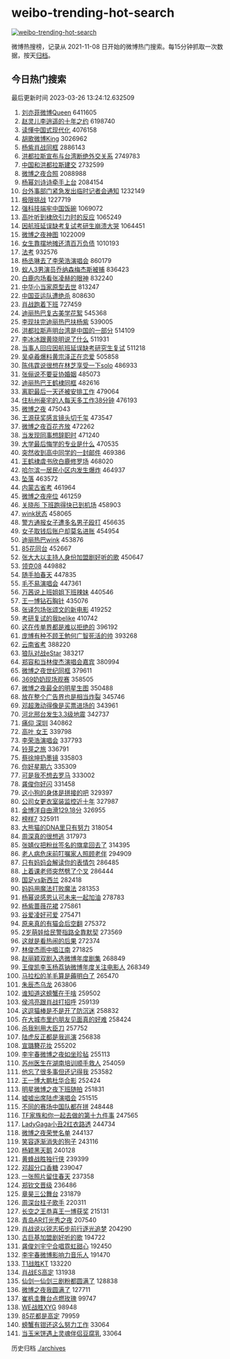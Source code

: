 # weibo-trending-hot-search

[![weibo-trending-hot-search](https://github.com/ameizi/weibo-trending-hot-search/actions/workflows/ci.yml/badge.svg)](https://github.com/ameizi/weibo-trending-hot-search/actions/workflows/ci.yml)

微博热搜榜，记录从 2021-11-08 日开始的微博热门搜索。每15分钟抓取一次数据，按天[归档](./archives)。

## 今日热门搜索

<!-- BEGIN --> 
最后更新时间 2023-03-26 13:24:12.632509 
1. [刘亦菲微博Queen](https://s.weibo.com/weibo?q=%23%E5%88%98%E4%BA%A6%E8%8F%B2%E5%BE%AE%E5%8D%9AQueen%23&t=31&band_rank=1&Refer=top) 6411605
1. [赵灵儿李逍遥的十年之约](https://s.weibo.com/weibo?q=%E8%B5%B5%E7%81%B5%E5%84%BF%E6%9D%8E%E9%80%8D%E9%81%A5%E7%9A%84%E5%8D%81%E5%B9%B4%E4%B9%8B%E7%BA%A6&t=31&band_rank=2&Refer=top) 6198740
1. [读懂中国式现代化](https://s.weibo.com/weibo?q=%23%E8%AF%BB%E6%87%82%E4%B8%AD%E5%9B%BD%E5%BC%8F%E7%8E%B0%E4%BB%A3%E5%8C%96%23&t=31&band_rank=3&Refer=top) 4076158
1. [胡歌微博King](https://s.weibo.com/weibo?q=%23%E8%83%A1%E6%AD%8C%E5%BE%AE%E5%8D%9AKing%23&t=31&band_rank=4&Refer=top) 3026962
1. [杨紫肖战同框](https://s.weibo.com/weibo?q=%23%E6%9D%A8%E7%B4%AB%E8%82%96%E6%88%98%E5%90%8C%E6%A1%86%23&t=31&band_rank=6&Refer=top) 2886143
1. [洪都拉斯宣布与台湾断绝外交关系](https://s.weibo.com/weibo?q=%23%E6%B4%AA%E9%83%BD%E6%8B%89%E6%96%AF%E5%AE%A3%E5%B8%83%E4%B8%8E%E5%8F%B0%E6%B9%BE%E6%96%AD%E7%BB%9D%E5%A4%96%E4%BA%A4%E5%85%B3%E7%B3%BB%23&t=31&band_rank=1&Refer=top) 2749783
1. [中国和洪都拉斯建交](https://s.weibo.com/weibo?q=%23%E4%B8%AD%E5%9B%BD%E5%92%8C%E6%B4%AA%E9%83%BD%E6%8B%89%E6%96%AF%E5%BB%BA%E4%BA%A4%23&t=31&band_rank=1&Refer=top) 2732599
1. [微博之夜合照](https://s.weibo.com/weibo?q=%23%E5%BE%AE%E5%8D%9A%E4%B9%8B%E5%A4%9C%E5%90%88%E7%85%A7%23&t=31&band_rank=17&Refer=top) 2088988
1. [杨幂刘诗诗牵手上台](https://s.weibo.com/weibo?q=%23%E6%9D%A8%E5%B9%82%E5%88%98%E8%AF%97%E8%AF%97%E7%89%B5%E6%89%8B%E4%B8%8A%E5%8F%B0%23&t=31&band_rank=5&Refer=top) 2084154
1. [台外事部门紧急发出临时记者会通知](https://s.weibo.com/weibo?q=%23%E5%8F%B0%E5%A4%96%E4%BA%8B%E9%83%A8%E9%97%A8%E7%B4%A7%E6%80%A5%E5%8F%91%E5%87%BA%E4%B8%B4%E6%97%B6%E8%AE%B0%E8%80%85%E4%BC%9A%E9%80%9A%E7%9F%A5%23&t=31&band_rank=32&Refer=top) 1232149
1. [极限挑战](https://s.weibo.com/weibo?q=%E6%9E%81%E9%99%90%E6%8C%91%E6%88%98&t=31&band_rank=2&Refer=top) 1227719
1. [强科技端牢中国饭碗](https://s.weibo.com/weibo?q=%23%E5%BC%BA%E7%A7%91%E6%8A%80%E7%AB%AF%E7%89%A2%E4%B8%AD%E5%9B%BD%E9%A5%AD%E7%A2%97%23&t=31&band_rank=3&Refer=top) 1069072
1. [高叶听到棣欣引力时的反应](https://s.weibo.com/weibo?q=%23%E9%AB%98%E5%8F%B6%E5%90%AC%E5%88%B0%E6%A3%A3%E6%AC%A3%E5%BC%95%E5%8A%9B%E6%97%B6%E7%9A%84%E5%8F%8D%E5%BA%94%23&t=31&band_rank=16&Refer=top) 1065249
1. [因航班延误缺考复试考研生崩溃大哭](https://s.weibo.com/weibo?q=%23%E5%9B%A0%E8%88%AA%E7%8F%AD%E5%BB%B6%E8%AF%AF%E7%BC%BA%E8%80%83%E5%A4%8D%E8%AF%95%E8%80%83%E7%A0%94%E7%94%9F%E5%B4%A9%E6%BA%83%E5%A4%A7%E5%93%AD%23&t=31&band_rank=7&Refer=top) 1064451
1. [微博之夜神图](https://s.weibo.com/weibo?q=%E5%BE%AE%E5%8D%9A%E4%B9%8B%E5%A4%9C%E7%A5%9E%E5%9B%BE&t=31&band_rank=4&Refer=top) 1022009
1. [女生靠摆地摊还清百万负债](https://s.weibo.com/weibo?q=%23%E5%A5%B3%E7%94%9F%E9%9D%A0%E6%91%86%E5%9C%B0%E6%91%8A%E8%BF%98%E6%B8%85%E7%99%BE%E4%B8%87%E8%B4%9F%E5%80%BA%23&t=31&band_rank=49&Refer=top) 1010193
1. [法考](https://s.weibo.com/weibo?q=%E6%B3%95%E8%80%83&t=31&band_rank=5&Refer=top) 932576
1. [杨丞琳去了李荣浩演唱会](https://s.weibo.com/weibo?q=%E6%9D%A8%E4%B8%9E%E7%90%B3%E5%8E%BB%E4%BA%86%E6%9D%8E%E8%8D%A3%E6%B5%A9%E6%BC%94%E5%94%B1%E4%BC%9A&t=31&band_rank=8&Refer=top) 860179
1. [蚁人3男演员乔纳森梅杰斯被捕](https://s.weibo.com/weibo?q=%23%E8%9A%81%E4%BA%BA3%E7%94%B7%E6%BC%94%E5%91%98%E4%B9%94%E7%BA%B3%E6%A3%AE%E6%A2%85%E6%9D%B0%E6%96%AF%E8%A2%AB%E6%8D%95%23&t=31&band_rank=12&Refer=top) 836423
1. [白鹿内场看张凌赫的眼神](https://s.weibo.com/weibo?q=%23%E7%99%BD%E9%B9%BF%E5%86%85%E5%9C%BA%E7%9C%8B%E5%BC%A0%E5%87%8C%E8%B5%AB%E7%9A%84%E7%9C%BC%E7%A5%9E%23&t=31&band_rank=28&Refer=top) 832240
1. [中华小当家原型去世](https://s.weibo.com/weibo?q=%23%E4%B8%AD%E5%8D%8E%E5%B0%8F%E5%BD%93%E5%AE%B6%E5%8E%9F%E5%9E%8B%E5%8E%BB%E4%B8%96%23&t=31&band_rank=40&Refer=top) 813247
1. [中国亚运队遭绝杀](https://s.weibo.com/weibo?q=%23%E4%B8%AD%E5%9B%BD%E4%BA%9A%E8%BF%90%E9%98%9F%E9%81%AD%E7%BB%9D%E6%9D%80%23&t=31&band_rank=9&Refer=top) 808630
1. [肖战跑着下班](https://s.weibo.com/weibo?q=%23%E8%82%96%E6%88%98%E8%B7%91%E7%9D%80%E4%B8%8B%E7%8F%AD%23&t=31&band_rank=6&Refer=top) 727459
1. [迪丽热巴复古美学花絮](https://s.weibo.com/weibo?q=%23%E8%BF%AA%E4%B8%BD%E7%83%AD%E5%B7%B4%E5%A4%8D%E5%8F%A4%E7%BE%8E%E5%AD%A6%E8%8A%B1%E7%B5%AE%23&t=31&band_rank=9&Refer=top) 545368
1. [李现扶完迪丽热巴扶杨紫](https://s.weibo.com/weibo?q=%23%E6%9D%8E%E7%8E%B0%E6%89%B6%E5%AE%8C%E8%BF%AA%E4%B8%BD%E7%83%AD%E5%B7%B4%E6%89%B6%E6%9D%A8%E7%B4%AB%23&t=31&band_rank=6&Refer=top) 539005
1. [洪都拉斯声明台湾是中国的一部分](https://s.weibo.com/weibo?q=%23%E6%B4%AA%E9%83%BD%E6%8B%89%E6%96%AF%E5%A3%B0%E6%98%8E%E5%8F%B0%E6%B9%BE%E6%98%AF%E4%B8%AD%E5%9B%BD%E7%9A%84%E4%B8%80%E9%83%A8%E5%88%86%23&t=31&band_rank=12&Refer=top) 514109
1. [李冰冰跟黄晓明说了什么](https://s.weibo.com/weibo?q=%23%E6%9D%8E%E5%86%B0%E5%86%B0%E8%B7%9F%E9%BB%84%E6%99%93%E6%98%8E%E8%AF%B4%E4%BA%86%E4%BB%80%E4%B9%88%23&t=31&band_rank=19&Refer=top) 511931
1. [当事人回应因航班延误缺考研究生复试](https://s.weibo.com/weibo?q=%23%E5%BD%93%E4%BA%8B%E4%BA%BA%E5%9B%9E%E5%BA%94%E5%9B%A0%E8%88%AA%E7%8F%AD%E5%BB%B6%E8%AF%AF%E7%BC%BA%E8%80%83%E7%A0%94%E7%A9%B6%E7%94%9F%E5%A4%8D%E8%AF%95%23&t=31&band_rank=9&Refer=top) 511218
1. [吴卓羲爆料黄宗泽正在恋爱](https://s.weibo.com/weibo?q=%23%E5%90%B4%E5%8D%93%E7%BE%B2%E7%88%86%E6%96%99%E9%BB%84%E5%AE%97%E6%B3%BD%E6%AD%A3%E5%9C%A8%E6%81%8B%E7%88%B1%23&t=31&band_rank=11&Refer=top) 505858
1. [陈伟霆说很想在林芝享受一下solo](https://s.weibo.com/weibo?q=%23%E9%99%88%E4%BC%9F%E9%9C%86%E8%AF%B4%E5%BE%88%E6%83%B3%E5%9C%A8%E6%9E%97%E8%8A%9D%E4%BA%AB%E5%8F%97%E4%B8%80%E4%B8%8Bsolo%23&t=31&band_rank=9&Refer=top) 486933
1. [张俪说不要妥协婚姻](https://s.weibo.com/weibo?q=%23%E5%BC%A0%E4%BF%AA%E8%AF%B4%E4%B8%8D%E8%A6%81%E5%A6%A5%E5%8D%8F%E5%A9%9A%E5%A7%BB%23&t=31&band_rank=17&Refer=top) 485073
1. [迪丽热巴王鹤棣同框](https://s.weibo.com/weibo?q=%23%E8%BF%AA%E4%B8%BD%E7%83%AD%E5%B7%B4%E7%8E%8B%E9%B9%A4%E6%A3%A3%E5%90%8C%E6%A1%86%23&t=31&band_rank=10&Refer=top) 482616
1. [离职最后一天还被安排工作](https://s.weibo.com/weibo?q=%23%E7%A6%BB%E8%81%8C%E6%9C%80%E5%90%8E%E4%B8%80%E5%A4%A9%E8%BF%98%E8%A2%AB%E5%AE%89%E6%8E%92%E5%B7%A5%E4%BD%9C%23&t=31&band_rank=8&Refer=top) 479064
1. [住杭州豪宅的人每天多工作38分钟](https://s.weibo.com/weibo?q=%23%E4%BD%8F%E6%9D%AD%E5%B7%9E%E8%B1%AA%E5%AE%85%E7%9A%84%E4%BA%BA%E6%AF%8F%E5%A4%A9%E5%A4%9A%E5%B7%A5%E4%BD%9C38%E5%88%86%E9%92%9F%23&t=31&band_rank=10&Refer=top) 476193
1. [微博之夜](https://s.weibo.com/weibo?q=%E5%BE%AE%E5%8D%9A%E4%B9%8B%E5%A4%9C&t=31&band_rank=11&Refer=top) 475043
1. [王源获奖感言镜头切千玺](https://s.weibo.com/weibo?q=%E7%8E%8B%E6%BA%90%E8%8E%B7%E5%A5%96%E6%84%9F%E8%A8%80%E9%95%9C%E5%A4%B4%E5%88%87%E5%8D%83%E7%8E%BA&t=31&band_rank=12&Refer=top) 473547
1. [微博之夜百花齐放](https://s.weibo.com/weibo?q=%23%E5%BE%AE%E5%8D%9A%E4%B9%8B%E5%A4%9C%E7%99%BE%E8%8A%B1%E9%BD%90%E6%94%BE%23&t=31&band_rank=13&Refer=top) 472262
1. [当发现同事想辞职时](https://s.weibo.com/weibo?q=%23%E5%BD%93%E5%8F%91%E7%8E%B0%E5%90%8C%E4%BA%8B%E6%83%B3%E8%BE%9E%E8%81%8C%E6%97%B6%23&t=31&band_rank=32&Refer=top) 471240
1. [大学最后悔学的专业是什么](https://s.weibo.com/weibo?q=%23%E5%A4%A7%E5%AD%A6%E6%9C%80%E5%90%8E%E6%82%94%E5%AD%A6%E7%9A%84%E4%B8%93%E4%B8%9A%E6%98%AF%E4%BB%80%E4%B9%88%23&t=31&band_rank=14&Refer=top) 470535
1. [突然收到高中同学的一封邮件](https://s.weibo.com/weibo?q=%23%E7%AA%81%E7%84%B6%E6%94%B6%E5%88%B0%E9%AB%98%E4%B8%AD%E5%90%8C%E5%AD%A6%E7%9A%84%E4%B8%80%E5%B0%81%E9%82%AE%E4%BB%B6%23&t=31&band_rank=15&Refer=top) 469386
1. [王鹤棣虞书欣白鹿修罗场](https://s.weibo.com/weibo?q=%23%E7%8E%8B%E9%B9%A4%E6%A3%A3%E8%99%9E%E4%B9%A6%E6%AC%A3%E7%99%BD%E9%B9%BF%E4%BF%AE%E7%BD%97%E5%9C%BA%23&t=31&band_rank=16&Refer=top) 468020
1. [哈尔滨一居民小区内发生爆炸](https://s.weibo.com/weibo?q=%23%E5%93%88%E5%B0%94%E6%BB%A8%E4%B8%80%E5%B1%85%E6%B0%91%E5%B0%8F%E5%8C%BA%E5%86%85%E5%8F%91%E7%94%9F%E7%88%86%E7%82%B8%23&t=31&band_rank=18&Refer=top) 464937
1. [坠落](https://s.weibo.com/weibo?q=%E5%9D%A0%E8%90%BD&t=31&band_rank=19&Refer=top) 463572
1. [内蒙古省考](https://s.weibo.com/weibo?q=%E5%86%85%E8%92%99%E5%8F%A4%E7%9C%81%E8%80%83&t=31&band_rank=20&Refer=top) 461964
1. [微博之夜座位](https://s.weibo.com/weibo?q=%23%E5%BE%AE%E5%8D%9A%E4%B9%8B%E5%A4%9C%E5%BA%A7%E4%BD%8D%23&t=31&band_rank=21&Refer=top) 461259
1. [关晓彤 下班跑得快已到机场](https://s.weibo.com/weibo?q=%E5%85%B3%E6%99%93%E5%BD%A4%20%E4%B8%8B%E7%8F%AD%E8%B7%91%E5%BE%97%E5%BF%AB%E5%B7%B2%E5%88%B0%E6%9C%BA%E5%9C%BA&t=31&band_rank=22&Refer=top) 458903
1. [wink状态](https://s.weibo.com/weibo?q=%23wink%E7%8A%B6%E6%80%81%23&t=31&band_rank=23&Refer=top) 458065
1. [警方通报女子遭多名男子殴打](https://s.weibo.com/weibo?q=%23%E8%AD%A6%E6%96%B9%E9%80%9A%E6%8A%A5%E5%A5%B3%E5%AD%90%E9%81%AD%E5%A4%9A%E5%90%8D%E7%94%B7%E5%AD%90%E6%AE%B4%E6%89%93%23&t=31&band_rank=24&Refer=top) 456635
1. [女子取钱后账户却莫名进账](https://s.weibo.com/weibo?q=%23%E5%A5%B3%E5%AD%90%E5%8F%96%E9%92%B1%E5%90%8E%E8%B4%A6%E6%88%B7%E5%8D%B4%E8%8E%AB%E5%90%8D%E8%BF%9B%E8%B4%A6%23&t=31&band_rank=25&Refer=top) 454954
1. [迪丽热巴wink](https://s.weibo.com/weibo?q=%23%E8%BF%AA%E4%B8%BD%E7%83%AD%E5%B7%B4wink%23&t=31&band_rank=26&Refer=top) 453876
1. [85花同台](https://s.weibo.com/weibo?q=85%E8%8A%B1%E5%90%8C%E5%8F%B0&t=31&band_rank=27&Refer=top) 452667
1. [张大大以主持人身份加盟剧好听的歌](https://s.weibo.com/weibo?q=%23%E5%BC%A0%E5%A4%A7%E5%A4%A7%E4%BB%A5%E4%B8%BB%E6%8C%81%E4%BA%BA%E8%BA%AB%E4%BB%BD%E5%8A%A0%E7%9B%9F%E5%89%A7%E5%A5%BD%E5%90%AC%E7%9A%84%E6%AD%8C%23&t=31&band_rank=28&Refer=top) 450647
1. [领克08](https://s.weibo.com/weibo?q=%E9%A2%86%E5%85%8B08&t=31&band_rank=29&Refer=top) 449882
1. [随手拍春天](https://s.weibo.com/weibo?q=%23%E9%9A%8F%E6%89%8B%E6%8B%8D%E6%98%A5%E5%A4%A9%23&t=31&band_rank=30&Refer=top) 447835
1. [毛不易演唱会](https://s.weibo.com/weibo?q=%E6%AF%9B%E4%B8%8D%E6%98%93%E6%BC%94%E5%94%B1%E4%BC%9A&t=31&band_rank=31&Refer=top) 447361
1. [万茜说上班姐姐下班辣妹](https://s.weibo.com/weibo?q=%23%E4%B8%87%E8%8C%9C%E8%AF%B4%E4%B8%8A%E7%8F%AD%E5%A7%90%E5%A7%90%E4%B8%8B%E7%8F%AD%E8%BE%A3%E5%A6%B9%23&t=31&band_rank=11&Refer=top) 440546
1. [王一博钻石胸针](https://s.weibo.com/weibo?q=%23%E7%8E%8B%E4%B8%80%E5%8D%9A%E9%92%BB%E7%9F%B3%E8%83%B8%E9%92%88%23&t=31&band_rank=32&Refer=top) 435076
1. [张译包场张颂文的新电影](https://s.weibo.com/weibo?q=%23%E5%BC%A0%E8%AF%91%E5%8C%85%E5%9C%BA%E5%BC%A0%E9%A2%82%E6%96%87%E7%9A%84%E6%96%B0%E7%94%B5%E5%BD%B1%23&t=31&band_rank=33&Refer=top) 419252
1. [考研复试的我belike](https://s.weibo.com/weibo?q=%23%E8%80%83%E7%A0%94%E5%A4%8D%E8%AF%95%E7%9A%84%E6%88%91belike%23&t=31&band_rank=24&Refer=top) 410742
1. [这在传单界都是难以拒绝的](https://s.weibo.com/weibo?q=%23%E8%BF%99%E5%9C%A8%E4%BC%A0%E5%8D%95%E7%95%8C%E9%83%BD%E6%98%AF%E9%9A%BE%E4%BB%A5%E6%8B%92%E7%BB%9D%E7%9A%84%23&t=31&band_rank=34&Refer=top) 396192
1. [庞博有种不顾王勉何广智死活的帅](https://s.weibo.com/weibo?q=%23%E5%BA%9E%E5%8D%9A%E6%9C%89%E7%A7%8D%E4%B8%8D%E9%A1%BE%E7%8E%8B%E5%8B%89%E4%BD%95%E5%B9%BF%E6%99%BA%E6%AD%BB%E6%B4%BB%E7%9A%84%E5%B8%85%23&t=31&band_rank=22&Refer=top) 393268
1. [云南省考](https://s.weibo.com/weibo?q=%23%E4%BA%91%E5%8D%97%E7%9C%81%E8%80%83%23&t=31&band_rank=8&Refer=top) 388220
1. [狼队对战eStar](https://s.weibo.com/weibo?q=%23%E7%8B%BC%E9%98%9F%E5%AF%B9%E6%88%98eStar%23&t=31&band_rank=35&Refer=top) 383217
1. [郑容和当林俊杰演唱会嘉宾](https://s.weibo.com/weibo?q=%23%E9%83%91%E5%AE%B9%E5%92%8C%E5%BD%93%E6%9E%97%E4%BF%8A%E6%9D%B0%E6%BC%94%E5%94%B1%E4%BC%9A%E5%98%89%E5%AE%BE%23&t=31&band_rank=36&Refer=top) 380994
1. [微博之夜世纪同框](https://s.weibo.com/weibo?q=%23%E5%BE%AE%E5%8D%9A%E4%B9%8B%E5%A4%9C%E4%B8%96%E7%BA%AA%E5%90%8C%E6%A1%86%23&t=31&band_rank=37&Refer=top) 379611
1. [369奶奶现场观赛](https://s.weibo.com/weibo?q=%23369%E5%A5%B6%E5%A5%B6%E7%8E%B0%E5%9C%BA%E8%A7%82%E8%B5%9B%23&t=31&band_rank=38&Refer=top) 358505
1. [微博之夜最全的明星生图](https://s.weibo.com/weibo?q=%23%E5%BE%AE%E5%8D%9A%E4%B9%8B%E5%A4%9C%E6%9C%80%E5%85%A8%E7%9A%84%E6%98%8E%E6%98%9F%E7%94%9F%E5%9B%BE%23&t=31&band_rank=15&Refer=top) 350488
1. [放在整个广告界也是相当炸裂](https://s.weibo.com/weibo?q=%23%E6%94%BE%E5%9C%A8%E6%95%B4%E4%B8%AA%E5%B9%BF%E5%91%8A%E7%95%8C%E4%B9%9F%E6%98%AF%E7%9B%B8%E5%BD%93%E7%82%B8%E8%A3%82%23&t=31&band_rank=39&Refer=top) 345746
1. [邓超激动得像是买票进场的](https://s.weibo.com/weibo?q=%23%E9%82%93%E8%B6%85%E6%BF%80%E5%8A%A8%E5%BE%97%E5%83%8F%E6%98%AF%E4%B9%B0%E7%A5%A8%E8%BF%9B%E5%9C%BA%E7%9A%84%23&t=31&band_rank=41&Refer=top) 343961
1. [河北邢台发生3.3级地震](https://s.weibo.com/weibo?q=%23%E6%B2%B3%E5%8C%97%E9%82%A2%E5%8F%B0%E5%8F%91%E7%94%9F3.3%E7%BA%A7%E5%9C%B0%E9%9C%87%23&t=31&band_rank=40&Refer=top) 342737
1. [痛仰 深圳](https://s.weibo.com/weibo?q=%E7%97%9B%E4%BB%B0%20%E6%B7%B1%E5%9C%B3&t=31&band_rank=41&Refer=top) 340862
1. [高叶 女王](https://s.weibo.com/weibo?q=%E9%AB%98%E5%8F%B6%20%E5%A5%B3%E7%8E%8B&t=31&band_rank=42&Refer=top) 339798
1. [李荣浩演唱会](https://s.weibo.com/weibo?q=%E6%9D%8E%E8%8D%A3%E6%B5%A9%E6%BC%94%E5%94%B1%E4%BC%9A&t=31&band_rank=43&Refer=top) 337793
1. [铃芽之旅](https://s.weibo.com/weibo?q=%E9%93%83%E8%8A%BD%E4%B9%8B%E6%97%85&t=31&band_rank=44&Refer=top) 336791
1. [蔡徐坤扔墨镜](https://s.weibo.com/weibo?q=%E8%94%A1%E5%BE%90%E5%9D%A4%E6%89%94%E5%A2%A8%E9%95%9C&t=31&band_rank=32&Refer=top) 335803
1. [你好星期六](https://s.weibo.com/weibo?q=%E4%BD%A0%E5%A5%BD%E6%98%9F%E6%9C%9F%E5%85%AD&t=31&band_rank=45&Refer=top) 335309
1. [可是我不想去罗马](https://s.weibo.com/weibo?q=%23%E5%8F%AF%E6%98%AF%E6%88%91%E4%B8%8D%E6%83%B3%E5%8E%BB%E7%BD%97%E9%A9%AC%23&t=31&band_rank=46&Refer=top) 333002
1. [龚俊你好闪](https://s.weibo.com/weibo?q=%E9%BE%9A%E4%BF%8A%E4%BD%A0%E5%A5%BD%E9%97%AA&t=31&band_rank=47&Refer=top) 331458
1. [这小狗的身体是拼接的吧](https://s.weibo.com/weibo?q=%23%E8%BF%99%E5%B0%8F%E7%8B%97%E7%9A%84%E8%BA%AB%E4%BD%93%E6%98%AF%E6%8B%BC%E6%8E%A5%E7%9A%84%E5%90%A7%23&t=31&band_rank=48&Refer=top) 329397
1. [公司女更衣室装监控近十年](https://s.weibo.com/weibo?q=%23%E5%85%AC%E5%8F%B8%E5%A5%B3%E6%9B%B4%E8%A1%A3%E5%AE%A4%E8%A3%85%E7%9B%91%E6%8E%A7%E8%BF%91%E5%8D%81%E5%B9%B4%23&t=31&band_rank=30&Refer=top) 327987
1. [金博洋自由滑129.18分](https://s.weibo.com/weibo?q=%23%E9%87%91%E5%8D%9A%E6%B4%8B%E8%87%AA%E7%94%B1%E6%BB%91129.18%E5%88%86%23&t=31&band_rank=49&Refer=top) 326955
1. [榜样7](https://s.weibo.com/weibo?q=%E6%A6%9C%E6%A0%B77&t=31&band_rank=50&Refer=top) 325911
1. [大熊猫的DNA里只有努力](https://s.weibo.com/weibo?q=%23%E5%A4%A7%E7%86%8A%E7%8C%AB%E7%9A%84DNA%E9%87%8C%E5%8F%AA%E6%9C%89%E5%8A%AA%E5%8A%9B%23&t=31&band_rank=30&Refer=top) 318054
1. [周深真的很想逃](https://s.weibo.com/weibo?q=%23%E5%91%A8%E6%B7%B1%E7%9C%9F%E7%9A%84%E5%BE%88%E6%83%B3%E9%80%83%23&t=31&band_rank=12&Refer=top) 317973
1. [张婧仪把粉丝签名的旗拿回去了](https://s.weibo.com/weibo?q=%23%E5%BC%A0%E5%A9%A7%E4%BB%AA%E6%8A%8A%E7%B2%89%E4%B8%9D%E7%AD%BE%E5%90%8D%E7%9A%84%E6%97%97%E6%8B%BF%E5%9B%9E%E5%8E%BB%E4%BA%86%23&t=31&band_rank=37&Refer=top) 314395
1. [老人病危床前叮嘱家人照顾老伴](https://s.weibo.com/weibo?q=%23%E8%80%81%E4%BA%BA%E7%97%85%E5%8D%B1%E5%BA%8A%E5%89%8D%E5%8F%AE%E5%98%B1%E5%AE%B6%E4%BA%BA%E7%85%A7%E9%A1%BE%E8%80%81%E4%BC%B4%23&t=31&band_rank=27&Refer=top) 294909
1. [只有妈妈会解读你的表情包](https://s.weibo.com/weibo?q=%23%E5%8F%AA%E6%9C%89%E5%A6%88%E5%A6%88%E4%BC%9A%E8%A7%A3%E8%AF%BB%E4%BD%A0%E7%9A%84%E8%A1%A8%E6%83%85%E5%8C%85%23&t=31&band_rank=24&Refer=top) 286485
1. [上着课老师突然劈了个叉](https://s.weibo.com/weibo?q=%23%E4%B8%8A%E7%9D%80%E8%AF%BE%E8%80%81%E5%B8%88%E7%AA%81%E7%84%B6%E5%8A%88%E4%BA%86%E4%B8%AA%E5%8F%89%23&t=31&band_rank=34&Refer=top) 286444
1. [国足vs新西兰](https://s.weibo.com/weibo?q=%23%E5%9B%BD%E8%B6%B3vs%E6%96%B0%E8%A5%BF%E5%85%B0%23&t=31&band_rank=47&Refer=top) 282418
1. [妈妈用魔法打败魔法](https://s.weibo.com/weibo?q=%23%E5%A6%88%E5%A6%88%E7%94%A8%E9%AD%94%E6%B3%95%E6%89%93%E8%B4%A5%E9%AD%94%E6%B3%95%23&t=31&band_rank=35&Refer=top) 281353
1. [杨幂说感恩认可未来一起加油](https://s.weibo.com/weibo?q=%23%E6%9D%A8%E5%B9%82%E8%AF%B4%E6%84%9F%E6%81%A9%E8%AE%A4%E5%8F%AF%E6%9C%AA%E6%9D%A5%E4%B8%80%E8%B5%B7%E5%8A%A0%E6%B2%B9%23&t=31&band_rank=28&Refer=top) 278783
1. [杨紫蔷薇花裙](https://s.weibo.com/weibo?q=%23%E6%9D%A8%E7%B4%AB%E8%94%B7%E8%96%87%E8%8A%B1%E8%A3%99%23&t=31&band_rank=40&Refer=top) 275861
1. [谷爱凌好可爱](https://s.weibo.com/weibo?q=%23%E8%B0%B7%E7%88%B1%E5%87%8C%E5%A5%BD%E5%8F%AF%E7%88%B1%23&t=31&band_rank=34&Refer=top) 275471
1. [原来真的有猫会后空翻](https://s.weibo.com/weibo?q=%23%E5%8E%9F%E6%9D%A5%E7%9C%9F%E7%9A%84%E6%9C%89%E7%8C%AB%E4%BC%9A%E5%90%8E%E7%A9%BA%E7%BF%BB%23&t=31&band_rank=23&Refer=top) 275372
1. [2岁萌娃给民警指路全靠默契](https://s.weibo.com/weibo?q=%232%E5%B2%81%E8%90%8C%E5%A8%83%E7%BB%99%E6%B0%91%E8%AD%A6%E6%8C%87%E8%B7%AF%E5%85%A8%E9%9D%A0%E9%BB%98%E5%A5%91%23&t=31&band_rank=21&Refer=top) 273569
1. [这就是看热闹的后果](https://s.weibo.com/weibo?q=%23%E8%BF%99%E5%B0%B1%E6%98%AF%E7%9C%8B%E7%83%AD%E9%97%B9%E7%9A%84%E5%90%8E%E6%9E%9C%23&t=31&band_rank=29&Refer=top) 272374
1. [林俊杰雨中唱江南](https://s.weibo.com/weibo?q=%23%E6%9E%97%E4%BF%8A%E6%9D%B0%E9%9B%A8%E4%B8%AD%E5%94%B1%E6%B1%9F%E5%8D%97%23&t=31&band_rank=31&Refer=top) 271825
1. [赵丽颖双剧入选微博年度剧集](https://s.weibo.com/weibo?q=%23%E8%B5%B5%E4%B8%BD%E9%A2%96%E5%8F%8C%E5%89%A7%E5%85%A5%E9%80%89%E5%BE%AE%E5%8D%9A%E5%B9%B4%E5%BA%A6%E5%89%A7%E9%9B%86%23&t=31&band_rank=42&Refer=top) 268849
1. [王俊凯李玉杨荔钠微博年度关注电影人](https://s.weibo.com/weibo?q=%23%E7%8E%8B%E4%BF%8A%E5%87%AF%E6%9D%8E%E7%8E%89%E6%9D%A8%E8%8D%94%E9%92%A0%E5%BE%AE%E5%8D%9A%E5%B9%B4%E5%BA%A6%E5%85%B3%E6%B3%A8%E7%94%B5%E5%BD%B1%E4%BA%BA%23&t=31&band_rank=43&Refer=top) 268349
1. [马拉松的羊毛算是薅明白了](https://s.weibo.com/weibo?q=%23%E9%A9%AC%E6%8B%89%E6%9D%BE%E7%9A%84%E7%BE%8A%E6%AF%9B%E7%AE%97%E6%98%AF%E8%96%85%E6%98%8E%E7%99%BD%E4%BA%86%23&t=31&band_rank=49&Refer=top) 265470
1. [朱辰杰乌龙](https://s.weibo.com/weibo?q=%23%E6%9C%B1%E8%BE%B0%E6%9D%B0%E4%B9%8C%E9%BE%99%23&t=31&band_rank=32&Refer=top) 263806
1. [谁知道这螃蟹在干啥](https://s.weibo.com/weibo?q=%23%E8%B0%81%E7%9F%A5%E9%81%93%E8%BF%99%E8%9E%83%E8%9F%B9%E5%9C%A8%E5%B9%B2%E5%95%A5%23&t=31&band_rank=28&Refer=top) 259502
1. [侯鸿亮跟肖战打招呼](https://s.weibo.com/weibo?q=%23%E4%BE%AF%E9%B8%BF%E4%BA%AE%E8%B7%9F%E8%82%96%E6%88%98%E6%89%93%E6%8B%9B%E5%91%BC%23&t=31&band_rank=39&Refer=top) 259139
1. [这逗猫棒是不是开了防沉迷](https://s.weibo.com/weibo?q=%23%E8%BF%99%E9%80%97%E7%8C%AB%E6%A3%92%E6%98%AF%E4%B8%8D%E6%98%AF%E5%BC%80%E4%BA%86%E9%98%B2%E6%B2%89%E8%BF%B7%23&t=31&band_rank=34&Refer=top) 258832
1. [在大城市里约朋友见面真的好难](https://s.weibo.com/weibo?q=%23%E5%9C%A8%E5%A4%A7%E5%9F%8E%E5%B8%82%E9%87%8C%E7%BA%A6%E6%9C%8B%E5%8F%8B%E8%A7%81%E9%9D%A2%E7%9C%9F%E7%9A%84%E5%A5%BD%E9%9A%BE%23&t=31&band_rank=27&Refer=top) 258424
1. [杀我别用大臣刀](https://s.weibo.com/weibo?q=%23%E6%9D%80%E6%88%91%E5%88%AB%E7%94%A8%E5%A4%A7%E8%87%A3%E5%88%80%23&t=31&band_rank=31&Refer=top) 257752
1. [陆虎反正都是我巡演](https://s.weibo.com/weibo?q=%23%E9%99%86%E8%99%8E%E5%8F%8D%E6%AD%A3%E9%83%BD%E6%98%AF%E6%88%91%E5%B7%A1%E6%BC%94%23&t=31&band_rank=37&Refer=top) 256838
1. [宣璐簪花妆](https://s.weibo.com/weibo?q=%23%E5%AE%A3%E7%92%90%E7%B0%AA%E8%8A%B1%E5%A6%86%23&t=31&band_rank=35&Refer=top) 255202
1. [李宇春微博之夜如坐珍毡](https://s.weibo.com/weibo?q=%23%E6%9D%8E%E5%AE%87%E6%98%A5%E5%BE%AE%E5%8D%9A%E4%B9%8B%E5%A4%9C%E5%A6%82%E5%9D%90%E7%8F%8D%E6%AF%A1%23&t=31&band_rank=36&Refer=top) 255113
1. [苏州医生在湖南培训顺手救人](https://s.weibo.com/weibo?q=%23%E8%8B%8F%E5%B7%9E%E5%8C%BB%E7%94%9F%E5%9C%A8%E6%B9%96%E5%8D%97%E5%9F%B9%E8%AE%AD%E9%A1%BA%E6%89%8B%E6%95%91%E4%BA%BA%23&t=31&band_rank=40&Refer=top) 254059
1. [他忘了很多事但还记得我](https://s.weibo.com/weibo?q=%23%E4%BB%96%E5%BF%98%E4%BA%86%E5%BE%88%E5%A4%9A%E4%BA%8B%E4%BD%86%E8%BF%98%E8%AE%B0%E5%BE%97%E6%88%91%23&t=31&band_rank=44&Refer=top) 253582
1. [王一博大鹏杜华合影](https://s.weibo.com/weibo?q=%23%E7%8E%8B%E4%B8%80%E5%8D%9A%E5%A4%A7%E9%B9%8F%E6%9D%9C%E5%8D%8E%E5%90%88%E5%BD%B1%23&t=31&band_rank=38&Refer=top) 252424
1. [明星微博之夜下班随拍](https://s.weibo.com/weibo?q=%23%E6%98%8E%E6%98%9F%E5%BE%AE%E5%8D%9A%E4%B9%8B%E5%A4%9C%E4%B8%8B%E7%8F%AD%E9%9A%8F%E6%8B%8D%23&t=31&band_rank=18&Refer=top) 251831
1. [嘘嘘出席陆虎演唱会](https://s.weibo.com/weibo?q=%23%E5%98%98%E5%98%98%E5%87%BA%E5%B8%AD%E9%99%86%E8%99%8E%E6%BC%94%E5%94%B1%E4%BC%9A%23&t=31&band_rank=32&Refer=top) 251515
1. [不同的赛场中国队都在拼](https://s.weibo.com/weibo?q=%23%E4%B8%8D%E5%90%8C%E7%9A%84%E8%B5%9B%E5%9C%BA%E4%B8%AD%E5%9B%BD%E9%98%9F%E9%83%BD%E5%9C%A8%E6%8B%BC%23&t=31&band_rank=26&Refer=top) 248448
1. [TF家族和你一起去做的第十九件事](https://s.weibo.com/weibo?q=%23TF%E5%AE%B6%E6%97%8F%E5%92%8C%E4%BD%A0%E4%B8%80%E8%B5%B7%E5%8E%BB%E5%81%9A%E7%9A%84%E7%AC%AC%E5%8D%81%E4%B9%9D%E4%BB%B6%E4%BA%8B%23&t=31&band_rank=28&Refer=top) 247565
1. [LadyGaga小丑2红衣路透](https://s.weibo.com/weibo?q=%23LadyGaga%E5%B0%8F%E4%B8%912%E7%BA%A2%E8%A1%A3%E8%B7%AF%E9%80%8F%23&t=31&band_rank=41&Refer=top) 244734
1. [微博之夜荣誉名单](https://s.weibo.com/weibo?q=%23%E5%BE%AE%E5%8D%9A%E4%B9%8B%E5%A4%9C%E8%8D%A3%E8%AA%89%E5%90%8D%E5%8D%95%23&t=31&band_rank=31&Refer=top) 244137
1. [笑容逐渐消失的狗子](https://s.weibo.com/weibo?q=%23%E7%AC%91%E5%AE%B9%E9%80%90%E6%B8%90%E6%B6%88%E5%A4%B1%E7%9A%84%E7%8B%97%E5%AD%90%23&t=31&band_rank=50&Refer=top) 243116
1. [杨颖黑天鹅](https://s.weibo.com/weibo?q=%23%E6%9D%A8%E9%A2%96%E9%BB%91%E5%A4%A9%E9%B9%85%23&t=31&band_rank=44&Refer=top) 240128
1. [黄蜂战胜独行侠](https://s.weibo.com/weibo?q=%23%E9%BB%84%E8%9C%82%E6%88%98%E8%83%9C%E7%8B%AC%E8%A1%8C%E4%BE%A0%23&t=31&band_rank=49&Refer=top) 239399
1. [邓超分口香糖](https://s.weibo.com/weibo?q=%23%E9%82%93%E8%B6%85%E5%88%86%E5%8F%A3%E9%A6%99%E7%B3%96%23&t=31&band_rank=22&Refer=top) 239047
1. [一张照片留住春天](https://s.weibo.com/weibo?q=%23%E4%B8%80%E5%BC%A0%E7%85%A7%E7%89%87%E7%95%99%E4%BD%8F%E6%98%A5%E5%A4%A9%23&t=31&band_rank=16&Refer=top) 237358
1. [郑钦文晋级](https://s.weibo.com/weibo?q=%E9%83%91%E9%92%A6%E6%96%87%E6%99%8B%E7%BA%A7&t=31&band_rank=29&Refer=top) 236486
1. [章昊三公舞台](https://s.weibo.com/weibo?q=%E7%AB%A0%E6%98%8A%E4%B8%89%E5%85%AC%E8%88%9E%E5%8F%B0&t=31&band_rank=42&Refer=top) 231879
1. [周深台柱子歌手](https://s.weibo.com/weibo?q=%23%E5%91%A8%E6%B7%B1%E5%8F%B0%E6%9F%B1%E5%AD%90%E6%AD%8C%E6%89%8B%23&t=31&band_rank=45&Refer=top) 220311
1. [长空之王恭喜王一博获奖](https://s.weibo.com/weibo?q=%23%E9%95%BF%E7%A9%BA%E4%B9%8B%E7%8E%8B%E6%81%AD%E5%96%9C%E7%8E%8B%E4%B8%80%E5%8D%9A%E8%8E%B7%E5%A5%96%23&t=31&band_rank=25&Refer=top) 215131
1. [青岛AR灯光秀之夜](https://s.weibo.com/weibo?q=%23%E9%9D%92%E5%B2%9BAR%E7%81%AF%E5%85%89%E7%A7%80%E4%B9%8B%E5%A4%9C%23&t=31&band_rank=13&Refer=top) 207540
1. [肖战说以锐志拓步前行逐光追梦](https://s.weibo.com/weibo?q=%23%E8%82%96%E6%88%98%E8%AF%B4%E4%BB%A5%E9%94%90%E5%BF%97%E6%8B%93%E6%AD%A5%E5%89%8D%E8%A1%8C%E9%80%90%E5%85%89%E8%BF%BD%E6%A2%A6%23&t=31&band_rank=31&Refer=top) 204290
1. [古巨基加盟剧好听的歌](https://s.weibo.com/weibo?q=%23%E5%8F%A4%E5%B7%A8%E5%9F%BA%E5%8A%A0%E7%9B%9F%E5%89%A7%E5%A5%BD%E5%90%AC%E7%9A%84%E6%AD%8C%23&t=31&band_rank=41&Refer=top) 194722
1. [龚俊刘宇宁合唱霓虹甜心](https://s.weibo.com/weibo?q=%23%E9%BE%9A%E4%BF%8A%E5%88%98%E5%AE%87%E5%AE%81%E5%90%88%E5%94%B1%E9%9C%93%E8%99%B9%E7%94%9C%E5%BF%83%23&t=31&band_rank=43&Refer=top) 192450
1. [李宇春微博影响力音乐人](https://s.weibo.com/weibo?q=%23%E6%9D%8E%E5%AE%87%E6%98%A5%E5%BE%AE%E5%8D%9A%E5%BD%B1%E5%93%8D%E5%8A%9B%E9%9F%B3%E4%B9%90%E4%BA%BA%23&t=31&band_rank=36&Refer=top) 191470
1. [T1战胜KT](https://s.weibo.com/weibo?q=%23T1%E6%88%98%E8%83%9CKT%23&t=31&band_rank=48&Refer=top) 133220
1. [肖战ES高定](https://s.weibo.com/weibo?q=%23%E8%82%96%E6%88%98ES%E9%AB%98%E5%AE%9A%23&t=31&band_rank=27&Refer=top) 131938
1. [仙剑一仙剑三剧粉都圆满了](https://s.weibo.com/weibo?q=%E4%BB%99%E5%89%91%E4%B8%80%E4%BB%99%E5%89%91%E4%B8%89%E5%89%A7%E7%B2%89%E9%83%BD%E5%9C%86%E6%BB%A1%E4%BA%86&t=31&band_rank=49&Refer=top) 128838
1. [微博之夜我圆满了](https://s.weibo.com/weibo?q=%E5%BE%AE%E5%8D%9A%E4%B9%8B%E5%A4%9C%E6%88%91%E5%9C%86%E6%BB%A1%E4%BA%86&t=31&band_rank=32&Refer=top) 127711
1. [崔杋圭舞台点燃玫瑰](https://s.weibo.com/weibo?q=%23%E5%B4%94%E6%9D%8B%E5%9C%AD%E8%88%9E%E5%8F%B0%E7%82%B9%E7%87%83%E7%8E%AB%E7%91%B0%23&t=31&band_rank=37&Refer=top) 99747
1. [WE战胜XYG](https://s.weibo.com/weibo?q=%23WE%E6%88%98%E8%83%9CXYG%23&t=31&band_rank=47&Refer=top) 98948
1. [85花都是高定](https://s.weibo.com/weibo?q=%2385%E8%8A%B1%E9%83%BD%E6%98%AF%E9%AB%98%E5%AE%9A%23&t=31&band_rank=46&Refer=top) 79959
1. [螃蟹有钳还这么努力工作](https://s.weibo.com/weibo?q=%23%E8%9E%83%E8%9F%B9%E6%9C%89%E9%92%B3%E8%BF%98%E8%BF%99%E4%B9%88%E5%8A%AA%E5%8A%9B%E5%B7%A5%E4%BD%9C%23&t=31&band_rank=48&Refer=top) 33064
1. [当玉米饼遇上灵魂伴侣豆腐乳](https://s.weibo.com/weibo?q=%23%E5%BD%93%E7%8E%89%E7%B1%B3%E9%A5%BC%E9%81%87%E4%B8%8A%E7%81%B5%E9%AD%82%E4%BC%B4%E4%BE%A3%E8%B1%86%E8%85%90%E4%B9%B3%23&t=31&band_rank=49&Refer=top) 33064
<!-- END -->

历史归档 [./archives](./archives)

